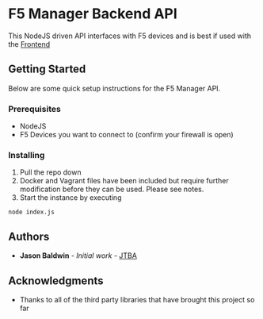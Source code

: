 # F5 Manager Backend API

This NodeJS driven API interfaces with F5 devices and is best if used with the [Frontend](https://github.com/jtba/f5mgmt_frontend)

## Getting Started

Below are some quick setup instructions for the F5 Manager API.

### Prerequisites

* NodeJS
* F5 Devices you want to connect to (confirm your firewall is open)

### Installing

1. Pull the repo down
2. Docker and Vagrant files have been included but require further modification before they can be used. Please see notes.
3. Start the instance by executing 
```
node index.js
```

## Authors

* **Jason Baldwin** - *Initial work* - [JTBA](https://github.com/jtba)

## Acknowledgments

* Thanks to all of the third party libraries that have brought this project so far
